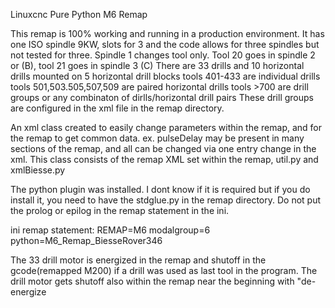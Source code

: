 Linuxcnc Pure Python M6 Remap

This remap is 100% working and running in a production environment.
It has one ISO spindle 9KW, slots for 3 and the code allows for three spindles but not tested for three.
  Spindle 1 changes tool only. Tool 20 goes in spindle 2 or (B), tool 21 goes in spindle 3 (C)
There are 33 drills and 10 horizontal drills mounted on 5 horizontal drill blocks
    tools 401-433 are individual drills
    tools 501,503.505,507,509 are paired horizontal drills
    tools >700 are drill groups or any combinaton of dirlls/horizontal drill pairs
          These drill groups are configured in the xml file in the remap directory.

An xml class created to easily change parameters within the remap, and for the remap to get common data.
ex. pulseDelay may be present in many sections of the remap, and all can be changed via one entry change 
in the xml. This class consists of the remap XML set within the remap, util.py and xmlBiesse.py
    
The python plugin was installed. I dont know if it is required but if you do install it, you need to have
the stdglue.py in the remap directory. Do not put the prolog or epilog in the remap statement in the ini.

ini remap statement: REMAP=M6 modalgroup=6 python=M6_Remap_BiesseRover346 

The 33 drill motor is energized in the remap and shutoff in the gcode(remapped M200) if a drill was used as last tool in the program. 
 The drill motor gets shutoff also within the remap near the beginning with "de-energize 

